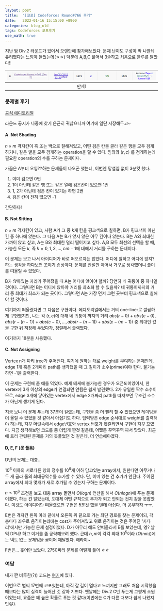```yaml
---
layout: post
title:  "[코포] Codeforces Round#766 후기"
date:   2022-01-16 15:15:00 +0900
categories: blog_old
tags: Codeforces 코포후기
use_math: true
---
```


지난 밤 Div.2 라운드가 있어서 오랜만에 참가해보았다. 문제 난이도 구성이 딱 나한테 유리했다는 느낌이 들었는데(ㅎㅎ) 덕분에 A,B,C 풀어서 3솔하고 처음으로 블루를 달았다!! 

| ![Codeforce_Result](/assets/images/codeforce_blue.png#center) | 
|:--:| 
| 만세! |

### 문제별 후기
[공식 에디토리얼](https://codeforces.com/blog/entry/99067)

라운드 공지가 나중에 찾기 은근히 귀찮으니까 여기에 일단 저장해두고~

#### A. Not Shading
$n \times m$ 격자칸이 흑 또는 백으로 칠해져있고, 어떤 검은 칸을 골라 같은 행을 모두 검게하거나, 같은 열을 모두 검게하는 operation을 할 수 있다. 임의의 $(r,c)$ 를 검게하는데 필요한 operation의 수를 구하는 문제이다.

가끔은 A부터 오잉??하는 문제들이 나오곤 했는데, 이번엔 망설임 없이 3분컷 했다.
1. 이미 검으면 0번
2. 1이 아닌데 같은 행 또는 같은 열에 검은칸이 있으면 1번
3. 1, 2가 아닌데 검은 칸이 있기는 하면 2번
4. 검은 칸이 전혀 없으면 -1

간단하다!

#### B. Not Sitting
$n \times m$ 격자칸이 있고, 사람 A가 그 중 $k$개 칸을 핑크색으로 칠하면, B가 핑크색이 아닌 칸 중 하나에 앉는다. 그 다음 A는 B가 앉지 않은 아무 칸이나 앉는다. B는 A와 최대한 가까이 앉고 싶고, A는 B와 최대한 멀리 떨어지고 싶다. A,B 모두 최선의 선택을 할 때, 가능한 모든 $k$, 즉 $k=0,1,2,...,nm-1$에 대해서 거리를 구하는 문제이다.

이 문제는 보고 나서 아이디어가 바로 떠오르지는 않았다. 어디에 칠하고 어디에 앉지? 하는 생각을 하다보면 꼬이기 쉽상이다. 문제를 반절만 떼어서 거꾸로 생각했더니 풀이를 떠올릴 수 있었다.

B가 앉아있는 자리가 주어졌을 때 A는 어디에 앉아야 할까? 당연히 네 귀퉁이 중 하나일 것이다. 그렇다면 B는 어디에 앉아야 거리를 최소화 할 수 있을까? 네 귀퉁이까지의 거리 중 최대가 최소가 되는 곳이다. 그렇다면 A는 가장 먼저 그런 곳부터 핑크색으로 칠해야 할 것이다.

여기까지 떠올렸다면 그 다음은 구현이다. 에디토리얼에서는 거의 one-liner로 깔쌈하게 구현했지만, 나는 각 $(r,c)$에 대해 네 귀퉁이 까지의 거리 $abs(r-0)+abs(c-0), abs(r-(n-1))+abs(c-0), ... , abs(r-(n-1))+abs(c-(m-1))$ 중 최대인 값을 구한 뒤 저장해 두었다가, 정렬해서 출력했다.

여기까지 18분을 사용했다.

#### C. Not Assigning
Vertex n개 짜리 tree가 주어진다. 여기에 원하는 대로 weight를 부여하는 문제인데, edge 1개 혹은 2개짜리 path를 생각했을 때 그 길이가 소수(prime)여야 한다. 불가능하면 -1을 출력한다.

이 문제는 구현에 좀 애를 먹었다. 예제 테케에 불가능한 경우가 오픈되어있어서, 한 vertex에 3개 이상의 edge가 연결되면 안됨은 쉽게 발견했다. 2가 유일한 짝수 소수이므로, edge 3개에 닿아있는 vertex에서 edge 2개짜리 path를 따져보면 무조건 소수가 아닌게 생기게 된다.

지금 보니 이 문제 푸는데 37분이 걸렸는데, 구현을 좀 더 빨리 할 수 있었으면 레이팅을 더 올릴 수 있었을 것 같아서 아쉽기도 하다. 입력받은 edge 순서대로 weight를 출력해야 하는데, 자꾸 머릿속에서 edge번호와 vertex 번호가 헷갈리면서 구현이 자꾸 꼬였다. 지금 생각해보면 코드를 좀 더럽게 짠것 같은데, 어쨌든 꾸역꾸역 짜서 맞았다. 최근에 트리 관련된 문제를 거의 못풀었던 것 같은데, 더 연습해야겠다.

#### D, E, F (못 풀음)
D번의 문제는 대충...

$10^6$ 이하의 서로다른 양의 정수를 $10^6$개 이하 담고있는 array에서, 원한다면 아무거나 두 개 골라 둘의 최대공약수를 추가할 수 있다. 단, 이미 있는 건 추가가 안된다. 주어진 array에서 최대 몇개가 새로 추가될 수 있는지 구하는 문제이다.

$n \le 10^6$ 조건을 보고 대충 array 돌면서 $O(logn)$ 연산을 해서 $O(nlogn)$에 푸는 문제이겠다, 하는 건 알았는데, 도대체 어떤 규칙으로 추가가 되고 안되는 건지 감을 못잡았다. 이것도 아이디어만 떠올렸으면 구현은 5분컷 했을 텐데 아쉽다. 더 공부하자 ㅜㅜ.

E번은 격자칸 왼쪽 아래 끝에서 오른쪽 위 끝으로 가는 최단 경로를 찾는 문제이되, 각 층마다 좌우로 움직이는데에는 cost가 주어져있고 위로 움직이는 것은 주어진 '사다리'에서만 가능한 문제 설정이었다. D가 아무리 해도 안떠올라서 E를 보았는데, 엥? 날먹 DP네! 하고 이거를 좀 공략해보려 했다. 근데 $n,m$이 각각 최대 $10^5$이라 $(O(nm))$에는 택도 없는 문제임을 곧이어 깨달았다. 에라이~

F번은... 훑어만 보았다. 2750짜리 문제를 어떻게 풀어 ㅎㅎ

### 여담
내가 짠 비루한(?)) 코드는 [여기](https://github.com/SeminKim/Problem-Solving/tree/master/Codeforces/220115%20Round%20766)에 있다.

이번으로 벌써 17번째 코포였는데, 아직 갈 길이 멀다고 느끼지만 그래도 처음 시작했을 때보다는 많이 실력이 늘어난 것 같아 기쁘다. 옛날에는 Div.2 C번 푸는게 그렇게 소원이었는데, 요즘은 꽤 높은 확률로 푸는 것 같다(이번에는 C가 다른 때보다 쉽게 나왔지만😋).